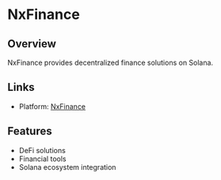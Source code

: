 # NxFinance

## Overview
NxFinance provides decentralized finance solutions on Solana.

## Links
- Platform: [NxFinance](https://nxfinance.info/airdrop?inviteCode=teamaer)

## Features
- DeFi solutions
- Financial tools
- Solana ecosystem integration 